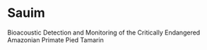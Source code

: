 # Sauim
Bioacoustic Detection and Monitoring of the Critically Endangered Amazonian Primate Pied Tamarin
